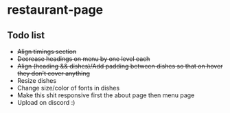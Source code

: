 # restaurant-page

## Todo list

- ~~Align timings section~~
- ~~Decrease headings on menu by one level each~~
- ~~Align (heading && dishes)/Add padding between dishes so that on hover they don't cover anything~~
- Resize dishes
- Change size/color of fonts in dishes
- Make this shit responsive first the about page then menu page
- Upload on discord :)
